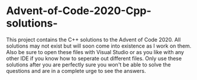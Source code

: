 # Advent-of-Code-2020-Cpp-solutions-
This project contains the C++ solutions to the Advent of Code 2020. All solutions may not exist but will soon come into existence as I work on them. Also be sure to open these files with Visual Studio or as you like with any other IDE if you know how to seperate out different files. Only use these solutions after you are perfectly sure you won't be able to solve the questions and are in a complete urge to see the answers.
